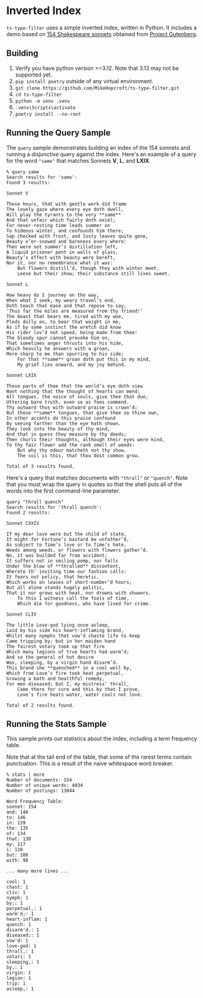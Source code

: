 # Inverted Index

`ts-type-filter` uses a simple inverted index, written in Python.
It includes a demo based on [154 Shakespeare sonnets](https://en.wikipedia.org/wiki/Shakespeare%27s_sonnets) obtained from [Project Gutenberg](https://www.gutenberg.org/ebooks/1041).

## Building

1. Verify you have python version >=3.12. Note that 3.13 may not be supported yet.
1. `pip install poetry` outside of any virtual environment.
2. `git clone https://github.com/MikeHopcroft/ts-type-filter.git`
3. `cd ts-type-filter`
4. `python -m venv .venv`
5. `.venv\Scripts\activate`
6. `poetry install --no-root`

## Running the Query Sample

The `query` sample demonstrates building an index of the 154 sonnets
and running a disjunctive query against the index. Here's an example of
a query for the word `"same"` that matches Sonnets **V**, **L**, and **LXIX**.

~~~
% query same
Search results for 'same':
Found 3 results:

Sonnet V

Those hours, that with gentle work did frame
The lovely gaze where every eye doth dwell,
Will play the tyrants to the very **same**
And that unfair which fairly doth excel;
For never-resting time leads summer on
To hideous winter, and confounds him there;
Sap checked with frost, and lusty leaves quite gone,
Beauty o’er-snowed and bareness every where:
Then were not summer’s distillation left,
A liquid prisoner pent in walls of glass,
Beauty’s effect with beauty were bereft,
Nor it, nor no remembrance what it was:
    But flowers distill’d, though they with winter meet,
    Leese but their show; their substance still lives sweet.

Sonnet L

How heavy do I journey on the way,
When what I seek, my weary travel’s end,
Doth teach that ease and that repose to say,
‘Thus far the miles are measured from thy friend!’
The beast that bears me, tired with my woe,
Plods dully on, to bear that weight in me,
As if by some instinct the wretch did know
His rider lov’d not speed, being made from thee:
The bloody spur cannot provoke him on,
That sometimes anger thrusts into his hide,
Which heavily he answers with a groan,
More sharp to me than spurring to his side;
    For that **same** groan doth put this in my mind,
    My grief lies onward, and my joy behind.

Sonnet LXIX

Those parts of thee that the world’s eye doth view
Want nothing that the thought of hearts can mend;
All tongues, the voice of souls, give thee that due,
Uttering bare truth, even so as foes commend.
Thy outward thus with outward praise is crown’d;
But those **same** tongues, that give thee so thine own,
In other accents do this praise confound
By seeing farther than the eye hath shown.
They look into the beauty of thy mind,
And that in guess they measure by thy deeds;
Then churls their thoughts, although their eyes were kind,
To thy fair flower add the rank smell of weeds:
    But why thy odour matcheth not thy show,
    The soil is this, that thou dost common grow.

Total of 3 results found.
~~~

Here's a query that matches documents with `"thrall"` or `"quench"`. Note that you must wrap the query in quotes so that the shell puts all of the words into the first command-line parameter.

~~~
query "thrall quench"
Search results for 'thrall quench':
Found 2 results:

Sonnet CXXIV

If my dear love were but the child of state,
It might for Fortune’s bastard be unfather’d,
As subject to Time’s love or to Time’s hate,
Weeds among weeds, or flowers with flowers gather’d.
No, it was builded far from accident;
It suffers not in smiling pomp, nor falls
Under the blow of **thralled** discontent,
Whereto th’ inviting time our fashion calls:
It fears not policy, that heretic,
Which works on leases of short-number’d hours,
But all alone stands hugely politic,
That it nor grows with heat, nor drowns with showers.
    To this I witness call the fools of time,
    Which die for goodness, who have lived for crime.

Sonnet CLIV

The little Love-god lying once asleep,
Laid by his side his heart-inflaming brand,
Whilst many nymphs that vow’d chaste life to keep
Came tripping by; but in her maiden hand
The fairest votary took up that fire
Which many legions of true hearts had warm’d;
And so the general of hot desire
Was, sleeping, by a virgin hand disarm’d.
This brand she **quenched** in a cool well by,
Which from Love’s fire took heat perpetual,
Growing a bath and healthful remedy,
For men diseased; but I, my mistress’ thrall,
    Came there for cure and this by that I prove,
    Love’s fire heats water, water cools not love.

Total of 2 results found.
~~~

## Running the Stats Sample

This sample prints out statistics about the index, including a term frequency table.

Note that at the tail end of the table, that some of the rarest terms contain punctuation. This is a result of the naive
whitespace word breaker.

~~~
% stats | more
Number of documents: 154
Number of unique words: 4034
Number of postings: 13044

Word Frequency Table:
sonnet: 154
and: 148
to: 146
in: 139
the: 135
of: 134
that: 130
my: 117
i: 110
but: 108
with: 98

... many more lines ...

cool: 1
chast: 1
cliv: 1
nymph: 1
by;: 1
perpetual,: 1
warm'd;: 1
heart-inflam: 1
quench: 1
disarm'd.: 1
diseased;: 1
vow'd: 1
love-god: 1
thrall,: 1
votari: 1
sleeping,: 1
by,: 1
virgin: 1
legion: 1
trip: 1
asleep,: 1
~~~
